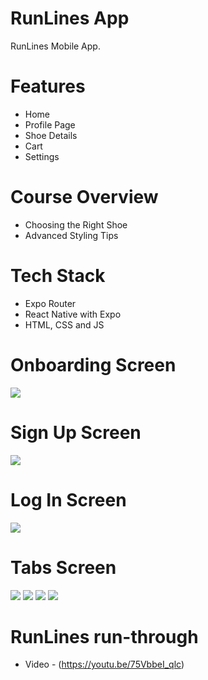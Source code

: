 # RunLines App
RunLines Mobile App.

# Features
* Home
* Profile Page
* Shoe Details
* Cart
* Settings

# Course Overview
* Choosing the Right Shoe
* Advanced Styling Tips

# Tech Stack
* Expo Router
* React Native with Expo
* HTML, CSS and JS

# Onboarding Screen
<img src="assets/images/onboarding.jpg">  

# Sign Up Screen
<img src="assets/images/signup.jpg">  

# Log In Screen
<img src="assets/images/login.jpg">  

# Tabs Screen
<img src="assets/images/home.jpg">  
<img src="assets/images/profile.jpg">  
<img src="assets/images/cart.jpg">  
<img src="assets/images/settings.jpg">  

# RunLines run-through
* Video - (https://youtu.be/75VbbeI_qlc)